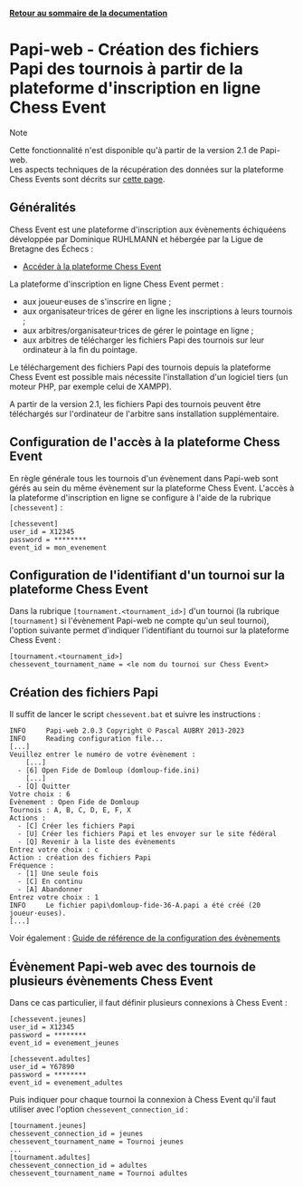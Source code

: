 **[Retour au sommaire de la documentation](../README.md)**

# Papi-web - Création des fichiers Papi des tournois à partir de la plateforme d'inscription en ligne Chess Event

> [!NOTE]
> Cette fonctionnalité n'est disponible qu'à partir de la version 2.1 de Papi-web.<br/>
> Les aspects techniques de la récupération des données sur la plateforme Chess Events sont décrits sur [cette page](81-chessevent.md).

## Généralités

Chess Event est une plateforme d'inscription aux évènements échiquéens développée par Dominique RUHLMANN et hébergée par la Ligue de Bretagne des Échecs :

- [Accéder à la plateforme Chess Event](https://services.breizh-chess-online.fr/chessevent)

La plateforme d'inscription en ligne Chess Event permet :
- aux joueur·euses de s'inscrire en ligne ;
- aux organisateur·trices de gérer en ligne les inscriptions à leurs tournois ;
- aux arbitres/organisateur·trices de gérer le pointage en ligne ;
- aux arbitres de télécharger les fichiers Papi des tournois sur leur ordinateur à la fin du pointage.

Le téléchargement des fichiers Papi des tournois depuis la plateforme Chess Event est possible mais nécessite l'installation d'un logiciel tiers (un moteur PHP, par exemple celui de XAMPP).

A partir de la version 2.1, les fichiers Papi des tournois peuvent être téléchargés sur l'ordinateur de l'arbitre sans installation supplémentaire. 

## Configuration de l'accès à la plateforme Chess Event

En règle générale tous les tournois d'un évènement dans Papi-web sont gérés au sein du même évènement sur la plateforme Chess Event. L'accès à la plateforme d'inscription en ligne se configure à l'aide de la rubrique `[chessevent]` :

```
[chessevent]
user_id = X12345
password = ********
event_id = mon_evenement
```

## Configuration de l'identifiant d'un tournoi sur la plateforme Chess Event

Dans la rubrique `[tournament.<tournament_id>]` d'un tournoi (la rubrique `[tournament]` si l'évènement Papi-web ne compte qu'un seul tournoi), l'option suivante permet d'indiquer l'identifiant du tournoi sur la plateforme Chess Event :

```
[tournament.<tournament_id>]
chessevent_tournament_name = <le nom du tournoi sur Chess Event>
```

## Création des fichiers Papi

Il suffit de lancer le script `chessevent.bat` et suivre les instructions :

```
INFO     Papi-web 2.0.3 Copyright © Pascal AUBRY 2013-2023
INFO     Reading configuration file...
[...]
Veuillez entrer le numéro de votre évènement :
    [...]
  - [6] Open Fide de Domloup (domloup-fide.ini)
    [...]
  - [Q] Quitter
Votre choix : 6
Évènement : Open Fide de Domloup
Tournois : A, B, C, D, E, F, X
Actions :
  - [C] Créer les fichiers Papi
  - [U] Créer les fichiers Papi et les envoyer sur le site fédéral
  - [Q] Revenir à la liste des évènements
Entrez votre choix : c
Action : création des fichiers Papi
Fréquence :
  - [1] Une seule fois
  - [C] En continu
  - [A] Abandonner
Entrez votre choix : 1
INFO     Le fichier papi\domloup-fide-36-A.papi a été créé (20 joueur·euses).
[...]
```

Voir également : [Guide de référence de la configuration des évènements](40-ref.md)

## Évènement Papi-web avec des tournois de plusieurs évènements Chess Event

Dans ce cas particulier, il faut définir plusieurs connexions à Chess Event :

```
[chessevent.jeunes]
user_id = X12345
password = ********
event_id = evenement_jeunes

[chessevent.adultes]
user_id = Y67890
password = ********
event_id = evenement_adultes
```

Puis indiquer pour chaque tournoi la connexion à Chess Event qu'il faut utiliser avec l'option `chessevent_connection_id` :

```
[tournament.jeunes]
chessevent_connection_id = jeunes
chessevent_tournament_name = Tournoi jeunes
...
[tournament.adultes]
chessevent_connection_id = adultes
chessevent_tournament_name = Tournoi adultes
```
